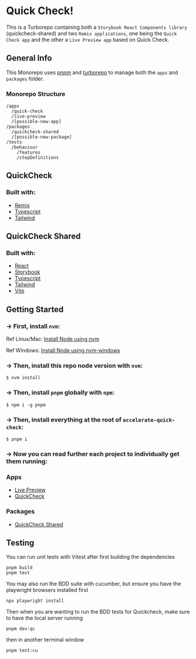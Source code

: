 # Quick Check!

This is a Turborepo containing both a `Storybook React Components library` (quickcheck-shared) and two `Remix applications`, one being the `Quick Check app` and the other a `Live Preview app` based on Quick Check.

## General Info

This Monorepo uses [pnpm](https://pnpm.io/) and [turborepo](https://turborepo.org/) to manage both the `apps` and `packages` folder.

### Monorepo Structure

```
/apps
  /quick-check
  /live-preview
  /[possible-new-app]
/packages
  /quickcheck-shared
  /[possible-new-package]
/tests
  /behaviour
    /features
    /stepDefinitions
```

## QuickCheck

### Built with:

- [Remix](https://remix.run/)
- [Typescript](https://www.typescriptlang.org/)
- [Tailwind](https://tailwindcss.com/)

## QuickCheck Shared

### Built with:

- [React](https://reactjs.org/)
- [Storybook](https://storybook.js.org/)
- [Typescript](https://www.typescriptlang.org/)
- [Tailwind](https://tailwindcss.com/)
- [Vite](https://vitejs.dev/)

## Getting Started

### -> First, install `nvm`:

Ref Linux/Mac: [Install Node using nvm](https://github.com/nvm-sh/nvm)

Ref Windows: [Install Node using nvm-windows](https://github.com/coreybutler/nvm-windows)

### -> Then, install this repo node version with `nvm`:

```shell
$ nvm install
```

### -> Then, install `pnpm` globally with `npm`:

```shell
$ npm i -g pnpm
```

### -> Then, install everything at the root of `accelerate-quick-check`:

```shell
$ pnpm i
```

### -> Now you can read further each project to individually get them running:

### Apps

- [Live Preview](https://github.com/SalesPerformanceInt/accelerate-quick-check/tree/main/apps/live-preview)
- [QuickCheck](https://github.com/SalesPerformanceInt/accelerate-quick-check/tree/main/apps/quick-check)

### Packages

- [QuickCheck Shared](https://github.com/SalesPerformanceInt/accelerate-quick-check/tree/main/packages/quickcheck-shared)

## Testing

You can run unit tests with Vitest after first building the dependencies

```shell
pnpm build
pnpm test
```

You may also run the BDD suite with cucumber, but ensure you have the playwright browsers installed first

```shell
npx playwright install
```

Then when you are wanting to run the BDD tests for Quickcheck, make sure to have the local server running

```shell
pnpm dev:qc
```

then in another terminal window

```shell
pnpm test:cu
```
